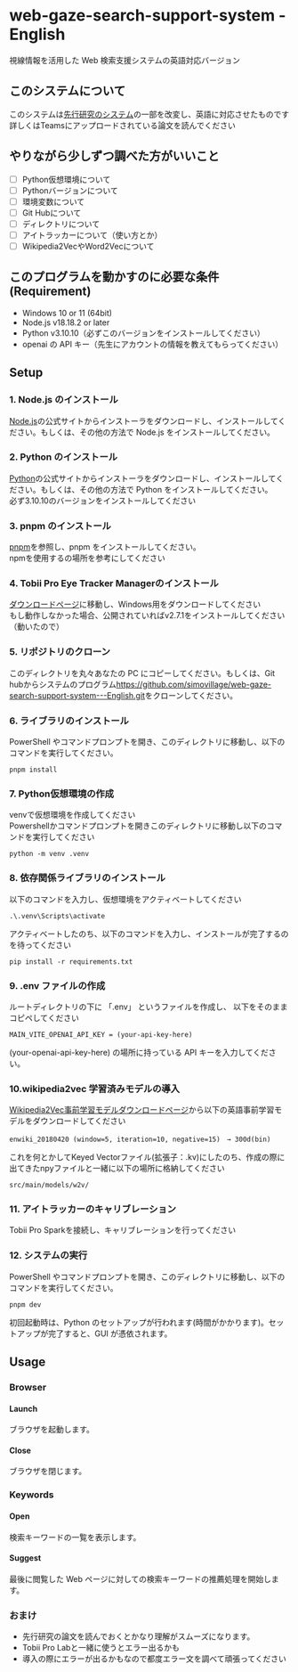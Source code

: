 # web-gaze-search-support-system - English

視線情報を活用した Web 検索支援システムの英語対応バージョン

## このシステムについて
このシステムは[先行研究のシステム](https://github.com/airRnot1106/web-gaze-search-support-system.git)の一部を改変し、英語に対応させたものです<br>
詳しくはTeamsにアップロードされている論文を読んでください<br>

## やりながら少しずつ調べた方がいいこと
- [ ] Python仮想環境について
- [ ] Pythonバージョンについて
- [ ] 環境変数について 
- [ ] Git Hubについて
- [ ] ディレクトリについて
- [ ] アイトラッカーについて（使い方とか）
- [ ] Wikipedia2VecやWord2Vecについて

## このプログラムを動かすのに必要な条件(Requirement)

- Windows 10 or 11 (64bit)
- Node.js v18.18.2 or later
- Python v3.10.10（必ずこのバージョンをインストールしてください）
- openai の API キー（先生にアカウントの情報を教えてもらってください）

## Setup

### 1. Node.js のインストール

[Node.js](https://nodejs.org/en)の公式サイトからインストーラをダウンロードし、インストールしてください。もしくは、その他の方法で Node.js をインストールしてください。 

### 2. Python のインストール

[Python](https://www.python.org)の公式サイトからインストーラをダウンロードし、インストールしてください。もしくは、その他の方法で Python をインストールしてください。<br>
必ず3.10.10のバージョンをインストールしてください

### 3. pnpm のインストール

[pnpm](https://pnpm.io/ja/installation)を参照し、pnpm をインストールしてください。<br>
npmを使用するの場所を参考にしてください

### 4. Tobii Pro Eye Tracker Managerのインストール
[ダウンロードページ](https://www.tobii.com/ja/products/software/applications-and-developer-kits/tobii-pro-eye-tracker-manager)に移動し、Windows用をダウンロードしてください<br>
もし動作しなかった場合、公開されていればv2.7.1をインストールしてください（動いたので）


### 5. リポジトリのクローン

このディレクトリを丸々あなたの PC にコピーしてください。もしくは、Git hubからシステムのプログラム<https://github.com/simovillage/web-gaze-search-support-system---English.git>をクローンしてください。

### 6. ライブラリのインストール

PowerShell やコマンドプロンプトを開き、このディレクトリに移動し、以下のコマンドを実行してください。

```shell
pnpm install
```

### 7. Python仮想環境の作成
venvで仮想環境を作成してください<br>
Powershellかコマンドプロンプトを開きこのディレクトリに移動し以下のコマンドを実行してください<br>
```shell
python -m venv .venv
```


### 8. 依存関係ライブラリのインストール
以下のコマンドを入力し、仮想環境をアクティベートしてください<br>
```shell
.\.venv\Scripts\activate
```

アクティベートしたのち、以下のコマンドを入力し、インストールが完了するのを待ってください
```shell
pip install -r requirements.txt
```


### 9. .env ファイルの作成

ルートディレクトリの下に
「.env」
というファイルを作成し、
以下をそのままコピペしてください

```shell
MAIN_VITE_OPENAI_API_KEY = (your-api-key-here)
```

(your-openai-api-key-here) の場所に持っている API キーを入力してください。

### 10.wikipedia2vec 学習済みモデルの導入

[Wikipedia2Vec事前学習モデルダウンロードページ](https://wikipedia2vec.github.io/wikipedia2vec/pretrained/)から以下の英語事前学習モデルをダウンロードしてください<br>

```
enwiki_20180420 (window=5, iteration=10, negative=15)　→ 300d(bin)
```

これを何とかしてKeyed Vectorファイル(拡張子：.kv)にしたのち、作成の際に出てきたnpyファイルと一緒に以下の場所に格納してください
```shell
src/main/models/w2v/
```

### 11. アイトラッカーのキャリブレーション
Tobii Pro Sparkを接続し、キャリブレーションを行ってください

### 12. システムの実行

PowerShell やコマンドプロンプトを開き、このディレクトリに移動し、以下のコマンドを実行してください。

```shell
pnpm dev
```

初回起動時は、Python のセットアップが行われます(時間がかかります)。セットアップが完了すると、GUI が憑依されます。

## Usage

### Browser

#### Launch

ブラウザを起動します。

#### Close

ブラウザを閉じます。

### Keywords

#### Open

検索キーワードの一覧を表示します。

#### Suggest

最後に閲覧した Web ページに対しての検索キーワードの推薦処理を開始します。

### おまけ

- 先行研究の論文を読んでおくとかなり理解がスムーズになります。
- Tobii Pro Labと一緒に使うとエラー出るかも
- 導入の際にエラーが出るかもなので都度エラー文を調べて頑張ってください


